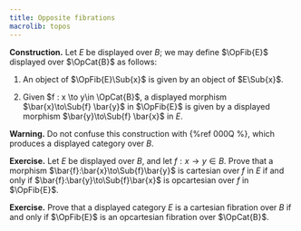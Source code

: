 ```yaml
---
title: Opposite fibrations
macrolib: topos
---
```


**Construction.**
Let $E$ be displayed over $B$; we may define $\OpFib{E}$ displayed over $\OpCat{B}$ as follows:

1. An object of $\OpFib{E}\Sub{x}$ is given by an object of $E\Sub{x}$.

2. Given $f : x \to y\in \OpCat{B}$, a displayed morphism $\bar{x}\to\Sub{f} \bar{y}$ in $\OpFib{E}$
   is given by a displayed morphism $\bar{y}\to\Sub{f} \bar{x}$ in $E$.

**Warning.** Do not confuse this construction with {%ref 000Q %}, which produces a
displayed category over $B$.

**Exercise.** Let $E$ be displayed over $B$, and let $f:x\to y\in B$. Prove that a
morphism $\bar{f}:\bar{x}\to\Sub{f}\bar{y}$ is cartesian over $f$ in $E$ if and only
if $\bar{f}:\bar{y}\to\Sub{f}\bar{x}$ is opcartesian over $f$ in $\OpFib{E}$.

**Exercise.** Prove that a displayed category $E$ is a cartesian fibration over $B$
if and only if $\OpFib{E}$ is an opcartesian fibration over $\OpCat{B}$.

